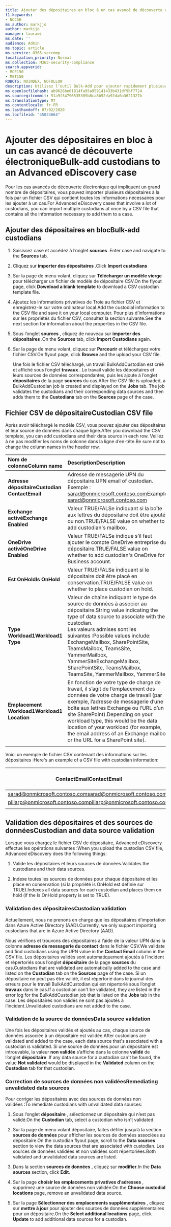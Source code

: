 ```yaml
---
title: Ajouter des dépositaires en bloc à un cas avancé de découverte électronique
f1.keywords:
- NOCSH
ms.author: markjjo
author: markjjo
manager: laurawi
ms.date: ''
audience: Admin
ms.topic: article
ms.service: O365-seccomp
localization_priority: Normal
ms.collection: M365-security-compliance
search.appverid:
- MOE150
- MET150
ROBOTS: NOINDEX, NOFOLLOW
description: Utilisez l’outil Bulk-Add pour ajouter rapidement plusieurs dépositaires et leurs sources de données associées à un cas dans Advanced eDiscovery.
ms.openlocfilehash: ab9626be01814fa95a959141433b431df9bf7724
ms.sourcegitcommit: 51a9f34796535309b8ca8b52da92da0a3621327b
ms.translationtype: MT
ms.contentlocale: fr-FR
ms.lasthandoff: 07/02/2020
ms.locfileid: "45024664"
---
```

# <a name="bulk-add-custodians-to-an-advanced-ediscovery-case"></a><span data-ttu-id="9f30f-103">Ajouter des dépositaires en bloc à un cas avancé de découverte électronique</span><span class="sxs-lookup"><span data-stu-id="9f30f-103">Bulk-add custodians to an Advanced eDiscovery case</span></span>

<span data-ttu-id="9f30f-104">Pour les cas avancés de découverte électronique qui impliquent un grand nombre de dépositaires, vous pouvez importer plusieurs dépositaires à la fois par un fichier CSV qui contient toutes les informations nécessaires pour les ajouter à un cas.</span><span class="sxs-lookup"><span data-stu-id="9f30f-104">For Advanced eDiscovery cases that involve a lot of custodians, you can import multiple custodians at once by a CSV file that contains all the information necessary to add them to a case.</span></span>

## <a name="bulk-add-custodians"></a><span data-ttu-id="9f30f-105">Ajouter des dépositaires en bloc</span><span class="sxs-lookup"><span data-stu-id="9f30f-105">Bulk-add custodians</span></span>

1. <span data-ttu-id="9f30f-106">Saisissez case et accédez à l’onglet **sources** .</span><span class="sxs-lookup"><span data-stu-id="9f30f-106">Enter case and navigate to the **Sources** tab.</span></span>

2. <span data-ttu-id="9f30f-107">Cliquez sur **importer des dépositaires** .</span><span class="sxs-lookup"><span data-stu-id="9f30f-107">Click **Import custodians**</span></span>

3. <span data-ttu-id="9f30f-108">Sur la page de menu volant, cliquez sur **Télécharger un modèle vierge** pour télécharger un fichier de modèle de dépositaire CSV.</span><span class="sxs-lookup"><span data-stu-id="9f30f-108">On the flyout page, click **Download a blank template** to download a CSV custodian template file.</span></span>

4. <span data-ttu-id="9f30f-109">Ajoutez les informations privatives de Troie au fichier CSV et enregistrez-le sur votre ordinateur local.</span><span class="sxs-lookup"><span data-stu-id="9f30f-109">Add the custodial information to the CSV file and save it on your local computer.</span></span> <span data-ttu-id="9f30f-110">Pour plus d’informations sur les propriétés du fichier CSV, consultez la section suivante.</span><span class="sxs-lookup"><span data-stu-id="9f30f-110">See the next section for information about the properties in the CSV file.</span></span>

5. <span data-ttu-id="9f30f-111">Sous l’onglet **sources** , cliquez de nouveau sur **importer des dépositaires** .</span><span class="sxs-lookup"><span data-stu-id="9f30f-111">On the **Sources** tab, click **Import Custodians** again.</span></span>

6. <span data-ttu-id="9f30f-112">Sur la page de menu volant, cliquez sur **Parcourir** et téléchargez votre fichier CSV.</span><span class="sxs-lookup"><span data-stu-id="9f30f-112">On flyout page, click **Browse** and the upload your CSV file.</span></span>

   <span data-ttu-id="9f30f-113">Une fois le fichier CSV téléchargé, un travail BulkAddCustodian est créé et affiché sous l’onglet **travaux** . Le travail valide les dépositaires et leurs sources de données correspondantes, puis les ajoute à l’onglet **dépositaires** de la page **sources** du cas.</span><span class="sxs-lookup"><span data-stu-id="9f30f-113">After the CSV file is uploaded, a BulkAddCustodian job is created and displayed on the **Jobs** tab. The job validates the custodians and their corresponding data sources and then adds them to the **Custodians** tab on the **Sources** page of the case.</span></span>

## <a name="custodian-csv-file"></a><span data-ttu-id="9f30f-114">Fichier CSV de dépositaire</span><span class="sxs-lookup"><span data-stu-id="9f30f-114">Custodian CSV file</span></span>

<span data-ttu-id="9f30f-115">Après avoir téléchargé le modèle CSV, vous pouvez ajouter des dépositaires et leur source de données dans chaque ligne.</span><span class="sxs-lookup"><span data-stu-id="9f30f-115">After you download the CSV template, you can add custodians and their data source in each row.</span></span> <span data-ttu-id="9f30f-116">Veillez à ne pas modifier les noms de colonne dans la ligne d’en-tête.</span><span class="sxs-lookup"><span data-stu-id="9f30f-116">Be sure not to change the column names in the header row.</span></span>

| <span data-ttu-id="9f30f-117">Nom de colonne</span><span class="sxs-lookup"><span data-stu-id="9f30f-117">Column name</span></span>|<span data-ttu-id="9f30f-118">Description</span><span class="sxs-lookup"><span data-stu-id="9f30f-118">Description</span></span>|
|:------- |:------------------------------------------------------------|
|<span data-ttu-id="9f30f-119">**Adresse dépositaire**</span><span class="sxs-lookup"><span data-stu-id="9f30f-119">**Custodian ContactEmail**</span></span>     | <span data-ttu-id="9f30f-120">Adresse de messagerie UPN du dépositaire.</span><span class="sxs-lookup"><span data-stu-id="9f30f-120">UPN email of custodian.</span></span> <span data-ttu-id="9f30f-121">Exemple : sarad@onmicrosoft.contoso.com</span><span class="sxs-lookup"><span data-stu-id="9f30f-121">Example: sarad@onmicrosoft.contoso.com</span></span>           |
|<span data-ttu-id="9f30f-122">**Exchange activé**</span><span class="sxs-lookup"><span data-stu-id="9f30f-122">**Exchange Enabled**</span></span> | <span data-ttu-id="9f30f-123">Valeur TRUE/FALSe indiquant si la boîte aux lettres du dépositaire doit être ajoutée ou non.</span><span class="sxs-lookup"><span data-stu-id="9f30f-123">TRUE/FALSE value on whether to add custodian's mailbox.</span></span>      |
|<span data-ttu-id="9f30f-124">**OneDrive activé**</span><span class="sxs-lookup"><span data-stu-id="9f30f-124">**OneDrive Enabled**</span></span> | <span data-ttu-id="9f30f-125">Valeur TRUE/FALSe indique s’il faut ajouter le compte OneDrive entreprise du dépositaire.</span><span class="sxs-lookup"><span data-stu-id="9f30f-125">TRUE/FALSE value on whether to add custodian's OneDrive for Business account.</span></span> |
|<span data-ttu-id="9f30f-126">**Est OnHold**</span><span class="sxs-lookup"><span data-stu-id="9f30f-126">**Is OnHold**</span></span>        | <span data-ttu-id="9f30f-127">Valeur TRUE/FALSe indiquant si le dépositaire doit être placé en conservation.</span><span class="sxs-lookup"><span data-stu-id="9f30f-127">TRUE/FALSE value on whether to place custodian on hold.</span></span>       |
|<span data-ttu-id="9f30f-128">**Type Workload1**</span><span class="sxs-lookup"><span data-stu-id="9f30f-128">**Workload1 Type**</span></span>         | <span data-ttu-id="9f30f-129">Valeur de chaîne indiquant le type de source de données à associer au dépositaire.</span><span class="sxs-lookup"><span data-stu-id="9f30f-129">String value indicating the type of data source to associate with the custodian.</span></span> <br /><span data-ttu-id="9f30f-130">Les valeurs admises sont les suivantes :</span><span class="sxs-lookup"><span data-stu-id="9f30f-130">Possible values include:</span></span> <br /><span data-ttu-id="9f30f-131">ExchangeMailbox, SharePointSite, TeamsMailbox, TeamsSite, YammerMailbox, YammerSite</span><span class="sxs-lookup"><span data-stu-id="9f30f-131">ExchangeMailbox, SharePointSite, TeamsMailbox, TeamsSite, YammerMailbox, YammerSite</span></span> |
|<span data-ttu-id="9f30f-132">**Emplacement Workload1**</span><span class="sxs-lookup"><span data-stu-id="9f30f-132">**Workload1 Location**</span></span>     | <span data-ttu-id="9f30f-133">En fonction de votre type de charge de travail, il s’agit de l’emplacement des données de votre charge de travail (par exemple, l’adresse de messagerie d’une boîte aux lettres Exchange ou l’URL d’un site SharePoint).</span><span class="sxs-lookup"><span data-stu-id="9f30f-133">Depending on your workload type, this would be the data location of your workload (for example, the email address of an Exchange mailbox or the URL for a SharePoint site).</span></span> |
|||

<span data-ttu-id="9f30f-134">Voici un exemple de fichier CSV contenant des informations sur les dépositaires :</span><span class="sxs-lookup"><span data-stu-id="9f30f-134">Here's an example of a CSV file with custodian information:</span></span>  

| <span data-ttu-id="9f30f-135">ContactEmail</span><span class="sxs-lookup"><span data-stu-id="9f30f-135">ContactEmail</span></span>      | <span data-ttu-id="9f30f-136">Exchange activé</span><span class="sxs-lookup"><span data-stu-id="9f30f-136">Exchange Enabled</span></span> | <span data-ttu-id="9f30f-137">OneDrive activé</span><span class="sxs-lookup"><span data-stu-id="9f30f-137">OneDrive Enabled</span></span> | <span data-ttu-id="9f30f-138">Est OnHold</span><span class="sxs-lookup"><span data-stu-id="9f30f-138">Is OnHold</span></span> | <span data-ttu-id="9f30f-139">Type Workload1</span><span class="sxs-lookup"><span data-stu-id="9f30f-139">Workload1 Type</span></span> | <span data-ttu-id="9f30f-140">Emplacement Workload1</span><span class="sxs-lookup"><span data-stu-id="9f30f-140">Workload1 Location</span></span>             |
| ----------------- | ---------------- | ---------------- | --------- | -------------- | ------------------------------ |
|<span data-ttu-id="9f30f-141">sarad@onmicrosoft.contoso.com</span><span class="sxs-lookup"><span data-stu-id="9f30f-141">sarad@onmicrosoft.contoso.com</span></span> | <span data-ttu-id="9f30f-142">TRUE</span><span class="sxs-lookup"><span data-stu-id="9f30f-142">TRUE</span></span>             | <span data-ttu-id="9f30f-143">TRUE</span><span class="sxs-lookup"><span data-stu-id="9f30f-143">TRUE</span></span>             | <span data-ttu-id="9f30f-144">TRUE</span><span class="sxs-lookup"><span data-stu-id="9f30f-144">TRUE</span></span>      | <span data-ttu-id="9f30f-145">SharePointSite</span><span class="sxs-lookup"><span data-stu-id="9f30f-145">SharePointSite</span></span> | https://contoso.sharepoint.com |
|<span data-ttu-id="9f30f-146">pillarp@onmicrosoft.contoso.com</span><span class="sxs-lookup"><span data-stu-id="9f30f-146">pillarp@onmicrosoft.contoso.com</span></span> | <span data-ttu-id="9f30f-147">TRUE</span><span class="sxs-lookup"><span data-stu-id="9f30f-147">TRUE</span></span>             | <span data-ttu-id="9f30f-148">TRUE</span><span class="sxs-lookup"><span data-stu-id="9f30f-148">TRUE</span></span>             | <span data-ttu-id="9f30f-149">TRUE</span><span class="sxs-lookup"><span data-stu-id="9f30f-149">TRUE</span></span>      | |  |
||||||

## <a name="custodian-and-data-source-validation"></a><span data-ttu-id="9f30f-150">Validation des dépositaires et des sources de données</span><span class="sxs-lookup"><span data-stu-id="9f30f-150">Custodian and data source validation</span></span>

<span data-ttu-id="9f30f-151">Lorsque vous chargez le fichier CSV de dépositaire, Advanced eDiscovery effectue les opérations suivantes :</span><span class="sxs-lookup"><span data-stu-id="9f30f-151">When you upload the custodian CSV file, Advanced eDiscovery does the following things:</span></span>

1. <span data-ttu-id="9f30f-152">Valide les dépositaires et leurs sources de données.</span><span class="sxs-lookup"><span data-stu-id="9f30f-152">Validates the custodians and their data sources.</span></span> 

2. <span data-ttu-id="9f30f-153">Indexe toutes les sources de données pour chaque dépositaire et les place en conservation (si la propriété is OnHold est définie sur TRUE).</span><span class="sxs-lookup"><span data-stu-id="9f30f-153">Indexes all data sources for each custodian and places them on hold (if the Is OnHold property is set to TRUE).</span></span>

### <a name="custodian-validation"></a><span data-ttu-id="9f30f-154">Validation des dépositaires</span><span class="sxs-lookup"><span data-stu-id="9f30f-154">Custodian validation</span></span>

<span data-ttu-id="9f30f-155">Actuellement, nous ne prenons en charge que les dépositaires d’importation dans Azure Active Directory (AAD).</span><span class="sxs-lookup"><span data-stu-id="9f30f-155">Currently, we only support importing custodians that are in Azure Active Directory (AAD).</span></span>

<span data-ttu-id="9f30f-156">Nous vérifions et trouvons des dépositaires à l’aide de la valeur UPN dans la colonne **adresse de messagerie du contact** dans le fichier CSV.</span><span class="sxs-lookup"><span data-stu-id="9f30f-156">We validate and find custodians using the UPN value in the **Contact Email** column in the CSV file.</span></span> <span data-ttu-id="9f30f-157">Les dépositaires validés sont automatiquement ajoutés à l’incident et répertoriés sous l’onglet **dépositaire** de la page **sources** du cas.</span><span class="sxs-lookup"><span data-stu-id="9f30f-157">Custodians that are validated are automatically added to the case and listed on the **Custodian** tab on the **Sources** page of the case.</span></span> <span data-ttu-id="9f30f-158">Si un dépositaire ne peut pas être validé, il est répertorié dans le journal des erreurs pour le travail BulkAddCustodian qui est répertorié sous l’onglet **travaux** dans le cas.</span><span class="sxs-lookup"><span data-stu-id="9f30f-158">If a custodian can't be validated, they are listed in the error log for the BulkAddCustodian job that is listed on the **Jobs** tab in the case.</span></span> <span data-ttu-id="9f30f-159">Les dépositaires non validés ne sont pas ajoutés à l’incident.</span><span class="sxs-lookup"><span data-stu-id="9f30f-159">Unvalidated custodians are not added to the case.</span></span>

### <a name="data-source-validation"></a><span data-ttu-id="9f30f-160">Validation de la source de données</span><span class="sxs-lookup"><span data-stu-id="9f30f-160">Data source validation</span></span>

<span data-ttu-id="9f30f-161">Une fois les dépositaires validés et ajoutés au cas, chaque source de données associée à un dépositaire est validée.</span><span class="sxs-lookup"><span data-stu-id="9f30f-161">After custodians are validated and added to the case, each data source that's associated with a custodian is validated.</span></span> <span data-ttu-id="9f30f-162">Si une source de données pour un dépositaire est introuvable, la valeur **non validée** s’affiche dans la colonne **validé** de l’onglet **dépositaire** .</span><span class="sxs-lookup"><span data-stu-id="9f30f-162">If any data source for a custodian can't be found, the value **Not validated** would be displayed in the **Validated** column on the **Custodian** tab for that custodian.</span></span>

### <a name="remediating-unvalidated-data-sources"></a><span data-ttu-id="9f30f-163">Correction de sources de données non validées</span><span class="sxs-lookup"><span data-stu-id="9f30f-163">Remediating unvalidated data sources</span></span>

<span data-ttu-id="9f30f-164">Pour corriger les dépositaires avec des sources de données non validées :</span><span class="sxs-lookup"><span data-stu-id="9f30f-164">To remediate custodians with unvalidated data sources:</span></span> 

1. <span data-ttu-id="9f30f-165">Sous l’onglet **dépositaire** , sélectionnez un dépositaire qui n’est pas validé.</span><span class="sxs-lookup"><span data-stu-id="9f30f-165">On the **Custodian** tab, select a custodian who isn't validated.</span></span>

2. <span data-ttu-id="9f30f-166">Sur la page de menu volant dépositaire, faites défiler jusqu’à la section **sources de données** pour afficher les sources de données associées au dépositaire.</span><span class="sxs-lookup"><span data-stu-id="9f30f-166">On the custodian flyout page, scroll to the **Data sources** section to view the data sources that are associated with custodian.</span></span> <span data-ttu-id="9f30f-167">Les sources de données validées et non validées sont répertoriées.</span><span class="sxs-lookup"><span data-stu-id="9f30f-167">Both validated and unvalidated data sources are listed.</span></span>

3. <span data-ttu-id="9f30f-168">Dans la section **sources de données** , cliquez sur **modifier**.</span><span class="sxs-lookup"><span data-stu-id="9f30f-168">In the **Data sources** section, click **Edit**.</span></span>

4. <span data-ttu-id="9f30f-169">Sur la page **choisir les emplacements privatives d’adresses** , supprimez une source de données non validée.</span><span class="sxs-lookup"><span data-stu-id="9f30f-169">On the **Choose custodial locations** page, remove an unvalidated data source.</span></span>

5. <span data-ttu-id="9f30f-170">Sur la page **Sélectionner des emplacements supplémentaires** , cliquez sur **mettre à jour** pour ajouter des sources de données supplémentaires pour un dépositaire.</span><span class="sxs-lookup"><span data-stu-id="9f30f-170">On the **Select additional locations** page, click **Update** to add additional data sources for a custodian.</span></span>
